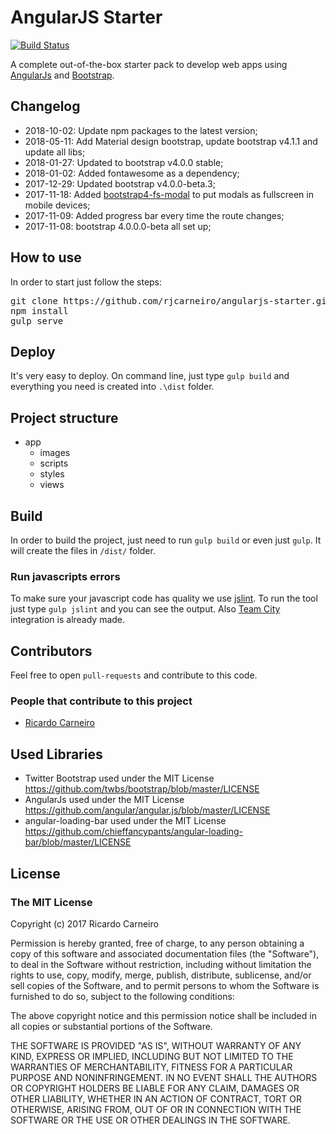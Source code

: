 # AngularJS Starter

[![Build Status](https://travis-ci.org/rjcarneiro/angularjs-starter.svg?branch=master)](https://travis-ci.org/rjcarneiro/angularjs-starter)

A complete out-of-the-box starter pack to develop web apps using [AngularJs](https://angularjs.org/) and [Bootstrap](http://getbootstrap.com/).

## Changelog

- 2018-10-02: Update npm packages to the latest version;
- 2018-05-11: Add Material design bootstrap, update bootstrap v4.1.1 and update all libs;
- 2018-01-27: Updated to bootstrap v4.0.0 stable;
- 2018-01-02: Added fontawesome as a dependency;
- 2017-12-29: Updated bootstrap v4.0.0-beta.3;
- 2017-11-18: Added [bootstrap4-fs-modal](https://github.com/keaukraine/bootstrap4-fs-modal) to put modals as fullscreen in mobile devices;
- 2017-11-09: Added progress bar every time the route changes;
- 2017-11-08: bootstrap 4.0.0.0-beta all set up;

## How to use

In order to start just follow the steps:

<pre>
git clone https://github.com/rjcarneiro/angularjs-starter.git
npm install
gulp serve
</pre>

## Deploy

It's very easy to deploy. On command line, just type `gulp build` and everything you need is created into `.\dist` folder.

## Project structure

- app
  - images
  - scripts
  - styles
  - views

## Build

In order to build the project, just need to run `gulp build` or even just `gulp`. It will create the files in `/dist/` folder.

### Run javascripts errors

To make sure your javascript code has quality we use [jslint](http://www.jslint.com/). To run the tool just type `gulp jslint` and you can see the output. Also [Team City](https://www.jetbrains.com/teamcity/) integration is already made.

## Contributors

Feel free to open `pull-requests` and contribute to this code.

### People that contribute to this project

- [Ricardo Carneiro](https://github.com/rjcarneiro)

## Used Libraries

- Twitter Bootstrap used under the MIT License <https://github.com/twbs/bootstrap/blob/master/LICENSE>
- AngularJs used under the MIT License <https://github.com/angular/angular.js/blob/master/LICENSE>
- angular-loading-bar used under the MIT License <https://github.com/chieffancypants/angular-loading-bar/blob/master/LICENSE>

## License

### The MIT License

Copyright (c) 2017 Ricardo Carneiro

Permission is hereby granted, free of charge, to any person obtaining a copy of this software and associated documentation files (the "Software"), to deal in the Software without restriction, including without limitation the rights to use, copy, modify, merge, publish, distribute, sublicense, and/or sell copies of the Software, and to permit persons to whom the Software is furnished to do so, subject to the following conditions:

The above copyright notice and this permission notice shall be included in all copies or substantial portions of the Software.

THE SOFTWARE IS PROVIDED "AS IS", WITHOUT WARRANTY OF ANY KIND, EXPRESS OR IMPLIED, INCLUDING BUT NOT LIMITED TO THE WARRANTIES OF MERCHANTABILITY, FITNESS FOR A PARTICULAR PURPOSE AND NONINFRINGEMENT. IN NO EVENT SHALL THE AUTHORS OR COPYRIGHT HOLDERS BE LIABLE FOR ANY CLAIM, DAMAGES OR OTHER LIABILITY, WHETHER IN AN ACTION OF CONTRACT, TORT OR OTHERWISE, ARISING FROM, OUT OF OR IN CONNECTION WITH THE SOFTWARE OR THE USE OR OTHER DEALINGS IN THE SOFTWARE.